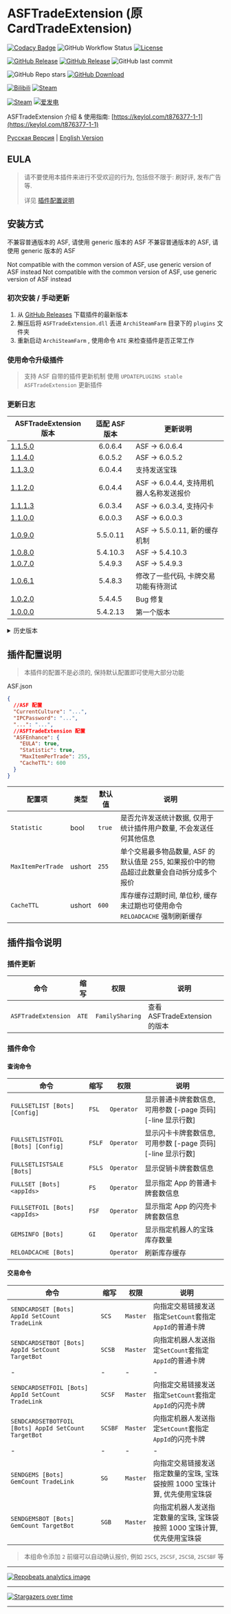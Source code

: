 # ASFTradeExtension (原 CardTradeExtension)

[![Codacy Badge](https://app.codacy.com/project/badge/Grade/45b50288f8b14ebda915ed89e0382648)](https://www.codacy.com/gh/chr233/ASFTradeExtension/dashboard)
![GitHub Workflow Status](https://img.shields.io/github/actions/workflow/status/chr233/ASFTradeExtension/autobuild.yml?logo=github)
[![License](https://img.shields.io/github/license/chr233/ASFTradeExtension?logo=apache)](https://github.com/chr233/ASFTradeExtension/blob/master/license)

[![GitHub Release](https://img.shields.io/github/v/release/chr233/ASFTradeExtension?logo=github)](https://github.com/chr233/ASFTradeExtension/releases)
[![GitHub Release](https://img.shields.io/github/v/release/chr233/ASFTradeExtension?include_prereleases&label=pre-release&logo=github)](https://github.com/chr233/ASFTradeExtension/releases)
![GitHub last commit](https://img.shields.io/github/last-commit/chr233/ASFTradeExtension?logo=github)

![GitHub Repo stars](https://img.shields.io/github/stars/chr233/ASFTradeExtension?logo=github)
[![GitHub Download](https://img.shields.io/github/downloads/chr233/ASFTradeExtension/total?logo=github)](https://img.shields.io/github/v/release/chr233/ASFTradeExtension)

[![Bilibili](https://img.shields.io/badge/bilibili-Chr__-00A2D8.svg?logo=bilibili)](https://space.bilibili.com/5805394)
[![Steam](https://img.shields.io/badge/steam-Chr__-1B2838.svg?logo=steam)](https://steamcommunity.com/id/Chr_)

[![Steam](https://img.shields.io/badge/steam-donate-1B2838.svg?logo=steam)](https://steamcommunity.com/tradeoffer/new/?partner=221260487&token=xgqMgL-i)
[![爱发电](https://img.shields.io/badge/爱发电-chr__-ea4aaa.svg?logo=github-sponsors)](https://afdian.com/@chr233)

ASFTradeExtension 介绍 & 使用指南: [https://keylol.com/t876377-1-1](https://keylol.com/t876377-1-1)

[Русская Версия](README.ru.md) | [English Version](README.en.md)

## EULA

> 请不要使用本插件来进行不受欢迎的行为, 包括但不限于: 刷好评, 发布广告 等.
>
> 详见 [插件配置说明](#插件配置说明)

## 安装方式

不兼容普通版本的 ASF, 请使用 generic 版本的 ASF
不兼容普通版本的 ASF, 请使用 generic 版本的 ASF

Not compatible with the common version of ASF, use generic version of ASF instead
Not compatible with the common version of ASF, use generic version of ASF instead

### 初次安装 / 手动更新

1. 从 [GitHub Releases](https://github.com/chr233/ASFTradeExtension/releases) 下载插件的最新版本
2. 解压后将 `ASFTradeExtension.dll` 丢进 `ArchiSteamFarm` 目录下的 `plugins` 文件夹
3. 重新启动 `ArchiSteamFarm` , 使用命令 `ATE` 来检查插件是否正常工作

### 使用命令升级插件

> 支持 ASF 自带的插件更新机制
> 使用 `UPDATEPLUGINS stable ASFTradeExtension` 更新插件

### 更新日志

| ASFTradeExtension 版本                                                      | 适配 ASF 版本 | 更新说明                                 |
| --------------------------------------------------------------------------- | :-----------: | ---------------------------------------- |
| [1.1.5.0](https://github.com/chr233/ASFTradeExtension/releases/tag/1.1.5.0) |    6.0.6.4    | ASF -> 6.0.6.4                           |
| [1.1.4.0](https://github.com/chr233/ASFTradeExtension/releases/tag/1.1.4.0) |    6.0.5.2    | ASF -> 6.0.5.2                           |
| [1.1.3.0](https://github.com/chr233/ASFTradeExtension/releases/tag/1.1.3.0) |    6.0.4.4    | 支持发送宝珠                             |
| [1.1.2.0](https://github.com/chr233/ASFTradeExtension/releases/tag/1.1.2.0) |    6.0.4.4    | ASF -> 6.0.4.4, 支持用机器人名称发送报价 |
| [1.1.1.3](https://github.com/chr233/ASFTradeExtension/releases/tag/1.1.1.3) |    6.0.3.4    | ASF -> 6.0.3.4, 支持闪卡                 |
| [1.1.0.0](https://github.com/chr233/ASFTradeExtension/releases/tag/1.1.0.0) |    6.0.0.3    | ASF -> 6.0.0.3                           |
| [1.0.9.0](https://github.com/chr233/ASFTradeExtension/releases/tag/1.0.9.0) |   5.5.0.11    | ASF -> 5.5.0.11, 新的缓存机制            |
| [1.0.8.0](https://github.com/chr233/ASFTradeExtension/releases/tag/1.0.8.0) |   5.4.10.3    | ASF -> 5.4.10.3                          |
| [1.0.7.0](https://github.com/chr233/ASFTradeExtension/releases/tag/1.0.7.0) |    5.4.9.3    | ASF -> 5.4.9.3                           |
| [1.0.6.1](https://github.com/chr233/ASFTradeExtension/releases/tag/1.0.6.1) |    5.4.8.3    | 修改了一些代码, 卡牌交易功能有待测试     |
| [1.0.2.0](https://github.com/chr233/ASFTradeExtension/releases/tag/1.0.2.0) |    5.4.4.5    | Bug 修复                                 |
| [1.0.0.0](https://github.com/chr233/ASFTradeExtension/releases/tag/1.0.0.0) |   5.4.2.13    | 第一个版本                               |

<details>
  <summary>历史版本</summary>

| ASFTradeExtension 版本 | 依赖 ASF 版本 | 5.3.1.2 | 5.3.2.4 | 5.4.0.3 | 5.4.1.11 |
| ---------------------- | :-----------: | :-----: | :-----: | :-----: | :------: |
| -                      |       -       |   ❌    |   ❌    |   ✔️    |    ✔️    |

</details>

## 插件配置说明

> 本插件的配置不是必须的, 保持默认配置即可使用大部分功能

ASF.json

```json
{
  //ASF 配置
  "CurrentCulture": "...",
  "IPCPassword": "...",
  "...": "...",
  //ASFTradeExtension 配置
  "ASFEnhance": {
    "EULA": true,
    "Statistic": true,
    "MaxItemPerTrade": 255,
    "CacheTTL": 600
  }
}
```

| 配置项            | 类型   | 默认值 | 说明                                                                                     |
| ----------------- | ------ | ------ | ---------------------------------------------------------------------------------------- |
| `Statistic`       | bool   | `true` | 是否允许发送统计数据, 仅用于统计插件用户数量, 不会发送任何其他信息                       |
| `MaxItemPerTrade` | ushort | `255`  | 单个交易最多物品数量, ASF 的默认值是 255, 如果报价中的物品超过此数量会自动拆分成多个报价 |
| `CacheTTL`        | ushort | `600`  | 库存缓存过期时间, 单位秒, 缓存未过期也可使用命令 `RELOADCACHE` 强制刷新缓存              |

## 插件指令说明

### 插件更新

| 命令                | 缩写  | 权限            | 说明                          |
| ------------------- | ----- | --------------- | ----------------------------- |
| `ASFTradeExtension` | `ATE` | `FamilySharing` | 查看 ASFTradeExtension 的版本 |

### 插件命令

#### 查询命令

| 命令                              | 缩写   | 权限       | 说明                                                             |
| --------------------------------- | ------ | ---------- | ---------------------------------------------------------------- |
| `FULLSETLIST [Bots] [Config]`     | `FSL`  | `Operator` | 显示普通卡牌套数信息, 可用参数 \[-page 页码\] \[-line 显示行数\] |
| `FULLSETLISTFOIL [Bots] [Config]` | `FSLF` | `Operator` | 显示闪卡卡牌套数信息, 可用参数 \[-page 页码\] \[-line 显示行数\] |
| `FULLSETLISTSALE [Bots]`          | `FSLS` | `Operator` | 显示促销卡牌套数信息                                             |
| `FULLSET [Bots] <appIds>`         | `FS`   | `Operator` | 显示指定 App 的普通卡牌套数信息                                  |
| `FULLSETFOIL [Bots] <appIds>`     | `FSF`  | `Operator` | 显示指定 App 的闪亮卡牌套数信息                                  |
| `GEMSINFO [Bots]`                 | `GI`   | `Operator` | 显示指定机器人的宝珠库存数量                                     |
| `RELOADCACHE [Bots]`              |        | `Operator` | 刷新库存缓存                                                     |

#### 交易命令

| 命令                                                 | 缩写    | 权限     | 说明                                                                       |
| ---------------------------------------------------- | ------- | -------- | -------------------------------------------------------------------------- |
| `SENDCARDSET [Bots] AppId SetCount TradeLink`        | `SCS`   | `Master` | 向指定交易链接发送指定`SetCount`套指定`AppId`的普通卡牌                    |
| `SENDCARDSETBOT [Bots] AppId SetCount TargetBot`     | `SCSB`  | `Master` | 向指定机器人发送指定`SetCount`套指定`AppId`的普通卡牌                      |
| -                                                    | -       | -        | -                                                                          |
| `SENDCARDSETFOIL [Bots] AppId SetCount TradeLink`    | `SCSF`  | `Master` | 向指定交易链接发送指定`SetCount`套指定`AppId`的闪亮卡牌                    |
| `SENDCARDSETBOTFOIL [Bots] AppId SetCount TargetBot` | `SCSBF` | `Master` | 向指定机器人发送指定`SetCount`套指定`AppId`的闪亮卡牌                      |
| -                                                    | -       | -        | -                                                                          |
| `SENDGEMS [Bots] GemCount TradeLink`                 | `SG`    | `Master` | 向指定交易链接发送指定数量的宝珠, 宝珠袋按照 1000 宝珠计算, 优先使用宝珠袋 |
| `SENDGEMSBOT [Bots] GemCount TargetBot`              | `SGB`   | `Master` | 向指定机器人发送指定数量的宝珠, 宝珠袋按照 1000 宝珠计算, 优先使用宝珠袋   |

> 本组命令添加 `2` 前缀可以自动确认报价, 例如 `2SCS`, `2SCSF`, `2SCSB`, `2SCSBF` 等

---

[![Repobeats analytics image](https://repobeats.axiom.co/api/embed/c7bad85b243c7305a5de1fa591469f64125c4048.svg "Repobeats analytics image")](https://github.com/chr233/ASFTradeExtension/pulse)

---

[![Stargazers over time](https://starchart.cc/chr233/ASFTradeExtension.svg)](https://github.com/chr233/ASFTradeExtension/stargazers)

---
